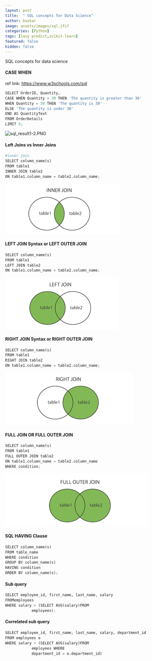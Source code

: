 ```yaml
---
layout: post
title:  " SQL concepts for Data Science"
author: baskar
image: assets/images/sql.jfif
categories: [Python]
tags: [lazy predict,scikit-learn]
featured: false
hidden: false
---
```





SQL concepts for data science

#### CASE WHEN

ref link: https://www.w3schools.com/sql


```python
SELECT OrderID, Quantity,
CASE WHEN Quantity > 30 THEN 'The quantity is greater than 30'
WHEN Quantity = 30 THEN 'The quantity is 30'
ELSE 'The quantity is under 30'
END AS QuantityText
FROM OrderDetails
LIMIT 5;
```

![sql_result1-2.PNG](../assets/images/sql/sql_result1-2.PNG)

#### Left Joins vs Inner Joins


```python
#inner join
SELECT column_name(s)
FROM table1
INNER JOIN table2
ON table1.column_name = table2.column_name;
```

![sql_result2.PNG](../assets/images/sql/sql_result2.PNG)

#### LEFT JOIN Syntax or LEFT OUTER JOIN


```python
SELECT column_name(s)
FROM table1
LEFT JOIN table2
ON table1.column_name = table2.column_name;
```

![sql_result_5.PNG](../assets/images/sql/sql_result_5.PNG)

#### RIGHT JOIN Syntax or RIGHT OUTER JOIN


```python
SELECT column_name(s)
FROM table1
RIGHT JOIN table2
ON table1.column_name = table2.column_name;
```

![sql_result_6.PNG](../assets/images/sql/sql_result_6.PNG)

#### FULL JOIN OR FULL OUTER JOIN


```python
SELECT column_name(s)
FROM table1
FULL OUTER JOIN table2
ON table1.column_name = table2.column_name
WHERE condition;
```

![sql_result_7.PNG](../assets/images/sql/sql_result_7.PNG)

#### SQL HAVING Clause


```python
SELECT column_name(s)
FROM table_name
WHERE condition
GROUP BY column_name(s)
HAVING condition
ORDER BY column_name(s);
```

#### Sub query



```python
SELECT employee_id, first_name, last_name, salary
FROMemployees
WHERE salary > (SELECT AVG(salary)FROM
            employees);
```

#### Correlated sub query


```python
SELECT employee_id, first_name, last_name, salary, department_id
FROM employees e
WHERE salary > (SELECT AVG(salary)FROM
            employees WHERE
            department_id = e.department_id)
```
